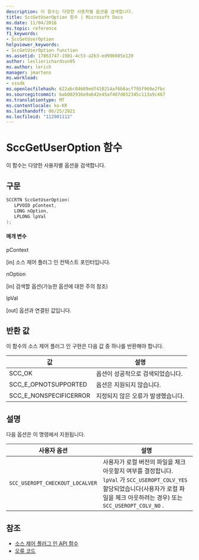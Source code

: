 ```yaml
---
description: 이 함수는 다양한 사용자별 옵션을 검색합니다.
title: SccGetUserOption 함수 | Microsoft Docs
ms.date: 11/04/2016
ms.topic: reference
f1_keywords:
- SccGetUserOption
helpviewer_keywords:
- SccGetUserOption function
ms.assetid: 17863747-1901-4c53-a2b3-ed996085e120
author: leslierichardson95
ms.author: lerich
manager: jmartens
ms.workload:
- vssdk
ms.openlocfilehash: 622abc04609edf410214af6b8acf795f969e2fbc
ms.sourcegitcommit: bab002936a9a642e45af407d652345c113a9c467
ms.translationtype: MT
ms.contentlocale: ko-KR
ms.lasthandoff: 06/25/2021
ms.locfileid: "112901112"
---
```

# <a name="sccgetuseroption-function"></a>SccGetUserOption 함수
이 함수는 다양한 사용자별 옵션을 검색합니다.

## <a name="syntax"></a>구문

```cpp
SCCRTN SccGetUserOption(
   LPVOID pContext,
   LONG nOption,
   LPLONG lpVal
);
```

#### <a name="parameters"></a>매개 변수
 pContext

[in] 소스 제어 플러그 인 컨텍스트 포인터입니다.

 nOption

[in] 검색할 옵션(가능한 옵션에 대한 주의 참조)

 lpVal

[out] 옵션과 연결된 값입니다.

## <a name="return-value"></a>반환 값
 이 함수의 소스 제어 플러그 인 구현은 다음 값 중 하나를 반환해야 합니다.

|값|설명|
|-----------|-----------------|
|SCC_OK|옵션이 성공적으로 검색되었습니다.|
|SCC_E_OPNOTSUPPORTED|옵션은 지원되지 않습니다.|
|SCC_E_NONSPECIFICERROR|지정되지 않은 오류가 발생했습니다.|

## <a name="remarks"></a>설명
 다음 옵션은 이 명령에서 지원됩니다.

|사용자 옵션|설명|
|-----------------|-----------------|
|`SCC_USEROPT_CHECKOUT_LOCALVER`|사용자가 로컬 버전의 파일을 체크 아웃할지 여부를 결정합니다. `lpVal` 가 `SCC_USEROPT_COLV_YES` 할당되었습니다(사용자가 로컬 파일을 체크 아웃하려는 경우) 또는 `SCC_USEROPT_COLV_NO` .|

## <a name="see-also"></a>참조
- [소스 제어 플러그 인 API 함수](../extensibility/source-control-plug-in-api-functions.md)
- [오류 코드](../extensibility/error-codes.md)
